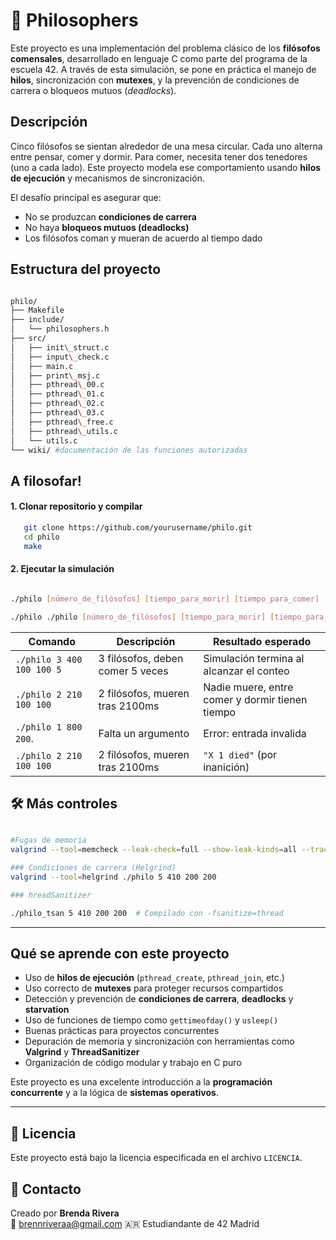 # 🧠 Philosophers

Este proyecto es una implementación del problema clásico de los **filósofos comensales**, desarrollado en lenguaje C como parte del programa de la escuela 42. A través de esta simulación, se pone en práctica el manejo de **hilos**, sincronización con **mutexes**, y la prevención de condiciones de carrera o bloqueos mutuos (*deadlocks*).


## Descripción

Cinco filósofos se sientan alrededor de una mesa circular. Cada uno alterna entre pensar, comer y dormir. Para comer, necesita tener dos tenedores (uno a cada lado). Este proyecto modela ese comportamiento usando **hilos de ejecución** y mecanismos de sincronización.

El desafío principal es asegurar que:
- No se produzcan **condiciones de carrera**
- No haya **bloqueos mutuos (deadlocks)**
- Los filósofos coman y mueran de acuerdo al tiempo dado


## Estructura del proyecto

```bash

philo/
├── Makefile
├── include/
│   └── philosophers.h
├── src/
│   ├── init\_struct.c
│   ├── input\_check.c
│   ├── main.c
│   ├── print\_msj.c
│   ├── pthread\_00.c
│   ├── pthread\_01.c
│   ├── pthread\_02.c
│   ├── pthread\_03.c
│   ├── pthread\_free.c
│   ├── pthread\_utils.c
│   └── utils.c
└── wiki/ #documentación de las funciones autorizadas

```

## A filosofar!

#### 1. Clonar repositorio y compilar

```bash
   git clone https://github.com/yourusername/philo.git
   cd philo
   make
```

#### 2. Ejecutar la simulación

```bash

./philo [número_de_filósofos] [tiempo_para_morir] [tiempo_para_comer] [tiempo_para_dormir]

./philo ./philo [número_de_filósofos] [tiempo_para_morir] [tiempo_para_comer] [tiempo_para_dormir][número_de_comidas]

```

| Comando                   | Descripción                                                         | Resultado esperado                              |
| ------------------------- | ------------------------------------------------------------------- | ----------------------------------------------- |
| `./philo 3 400 100 100 5` | 3 filósofos, deben comer 5 veces                                    | Simulación termina al alcanzar el conteo        |
| `./philo 2 210 100 100`   | 2 filósofos, mueren tras 2100ms                                     | Nadie muere, entre comer y dormir tienen tiempo |
| `./philo 1 800 200`.      | Falta un argumento                                                  | Error: entrada invalida                         |
| `./philo 2 210 100 100`   | 2 filósofos, mueren tras 2100ms                                     | `"X 1 died"` (por inanición)                    |



## 🛠️ Más controles

```bash

#Fugas de memoria
valgrind --tool=memcheck --leak-check=full --show-leak-kinds=all --track-origins=yes ./philo 5 410 200 200

### Condiciones de carrera (Helgrind)
valgrind --tool=helgrind ./philo 5 410 200 200

### hreadSanitizer

./philo_tsan 5 410 200 200  # Compilado con -fsanitize=thread

```

---

## Qué se aprende con este proyecto

* Uso de **hilos de ejecución** (`pthread_create`, `pthread_join`, etc.)
* Uso correcto de **mutexes** para proteger recursos compartidos
* Detección y prevención de **condiciones de carrera**, **deadlocks** y **starvation**
* Uso de funciones de tiempo como `gettimeofday()` y `usleep()`
* Buenas prácticas para proyectos concurrentes
* Depuración de memoria y sincronización con herramientas como **Valgrind** y **ThreadSanitizer**
* Organización de código modular y trabajo en C puro

Este proyecto es una excelente introducción a la **programación concurrente** y a la lógica de **sistemas operativos**.

---



## 📜 Licencia

Este proyecto está bajo la licencia especificada en el archivo `LICENCIA`.




## 💬 Contacto

Creado por **Brenda Rivera**  
📧 brennriveraa@gmail.com
🇦🇷 Estudiandante de 42 Madrid 
